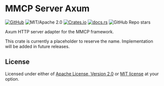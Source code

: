 # MMCP Server Axum

[![GitHub](https://img.shields.io/badge/GitHub-ryo33/mmcp-222222)](https://github.com/ryo33/mmcp)
![MIT/Apache 2.0](https://img.shields.io/badge/license-MIT%2FApache--2.0-blue.svg)
[![Crates.io](https://img.shields.io/crates/v/mmcp-server-axum)](https://crates.io/crates/mmcp-server-axum)
[![docs.rs](https://img.shields.io/docsrs/mmcp-server-axum)](https://docs.rs/mmcp-server-axum)
![GitHub Repo stars](https://img.shields.io/github/stars/ryo33/mmcp?style=social)

Axum HTTP server adapter for the MMCP framework.

This crate is currently a placeholder to reserve the name. Implementation will be added in future releases.

## License

Licensed under either of [Apache License, Version 2.0](LICENSE-APACHE) or [MIT license](LICENSE-MIT) at your option.
